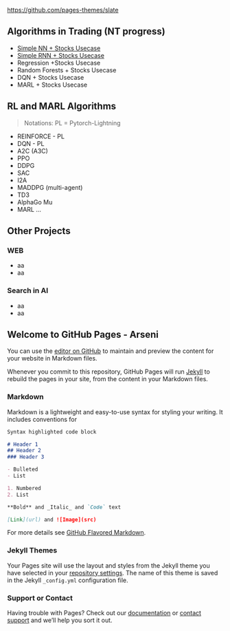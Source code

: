 https://github.com/pages-themes/slate

## Algorithms in Trading (NT progress)

- [Simple NN + Stocks Usecase](https://github.com/Arseni1919/NT_sandbox)
- [Simple RNN + Stocks Usecase](https://github.com/Arseni1919/NT_sandbox)
- Regression +Stocks Usecase
- Random Forests + Stocks Usecase
- DQN + Stocks Usecase
- MARL + Stocks Usecase

## RL and MARL Algorithms

> Notations: PL = Pytorch-Lightning

- REINFORCE - PL
- DQN - PL
- A2C (A3C)
- PPO
- DDPG
- SAC
- I2A
- MADDPG (multi-agent)
- TD3
- AlphaGo Mu
- MARL ...

## Other Projects

### WEB

- aa
- aa

### Search in AI

- aa
- aa

## Welcome to GitHub Pages - Arseni

You can use the [editor on GitHub](https://github.com/Arseni1919/GITHUB-STURCURED/edit/gh-pages/index.md) to maintain and preview the content for your website in Markdown files.

Whenever you commit to this repository, GitHub Pages will run [Jekyll](https://jekyllrb.com/) to rebuild the pages in your site, from the content in your Markdown files.

### Markdown

Markdown is a lightweight and easy-to-use syntax for styling your writing. It includes conventions for

```markdown
Syntax highlighted code block

# Header 1
## Header 2
### Header 3

- Bulleted
- List

1. Numbered
2. List

**Bold** and _Italic_ and `Code` text

[Link](url) and ![Image](src)
```

For more details see [GitHub Flavored Markdown](https://guides.github.com/features/mastering-markdown/).

### Jekyll Themes

Your Pages site will use the layout and styles from the Jekyll theme you have selected in your [repository settings](https://github.com/Arseni1919/GITHUB-STURCURED/settings). The name of this theme is saved in the Jekyll `_config.yml` configuration file.

### Support or Contact

Having trouble with Pages? Check out our [documentation](https://docs.github.com/categories/github-pages-basics/) or [contact support](https://support.github.com/contact) and we’ll help you sort it out.

